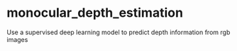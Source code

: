 # monocular_depth_estimation
Use a supervised deep learning model to predict depth information from rgb images
